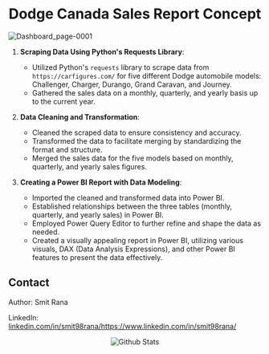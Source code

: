 <h1 align="center"> Dodge Canada Sales Report Concept </h1>

![Dashboard_page-0001](https://github.com/gentallman/stellantis_dodge_canada_sales_statistics/assets/78334851/fcde933a-7644-4622-ac71-a51a896ea101)


1. **Scraping Data Using Python's Requests Library**:
   - Utilized Python's `requests` library to scrape data from `https://carfigures.com/` for five different Dodge automobile models: Challenger, Charger, Durango, Grand Caravan, and Journey.
   - Gathered the sales data on a monthly, quarterly, and yearly basis up to the current year.

2. **Data Cleaning and Transformation**:
   - Cleaned the scraped data to ensure consistency and accuracy.
   - Transformed the data to facilitate merging by standardizing the format and structure.
   - Merged the sales data for the five models based on monthly, quarterly, and yearly sales figures.

3. **Creating a Power BI Report with Data Modeling**:
   - Imported the cleaned and transformed data into Power BI.
   - Established relationships between the three tables (monthly, quarterly, and yearly sales) in Power BI.
   - Employed Power Query Editor to further refine and shape the data as needed.
   - Created a visually appealing report in Power BI, utilizing various visuals, DAX (Data Analysis Expressions), and other Power BI features to present the data effectively.

## Contact

Author: Smit Rana

LinkedIn: [linkedin.com/in/smit98rana/](https://www.linkedin.com/in/smit98rana/)https://www.linkedin.com/in/smit98rana/

<p align="center">
        <img src="https://raw.githubusercontent.com/mayhemantt/mayhemantt/Update/svg/Bottom.svg" alt="Github Stats" />
</p>

